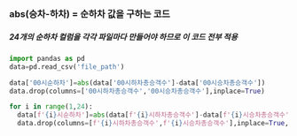 ### abs(승차-하차) = 순하차 값을 구하는 코드
##### 24개의 순하차 컬럼을 각각 파일마다 만들어야 하므로 이 코드 전부 적용
```py
import pandas as pd
data=pd.read_csv('file_path')

data['00시순하차']=abs(data['00시하차총승객수']-data['00시승차총승객수'])
data.drop(columns=['00시하차총승객수','00시승차총승객수'],inplace=True)

for i in range(1,24):
  data[f'{i}시순하차']=abs(data[f'{i}시하차총승객수']-data[f'{i}시승차총승객수'])
  data.drop(columns=[f'{i}시하차총승객수',f'{i}시승차총승객수'],inplace=True,axis=1)
```
